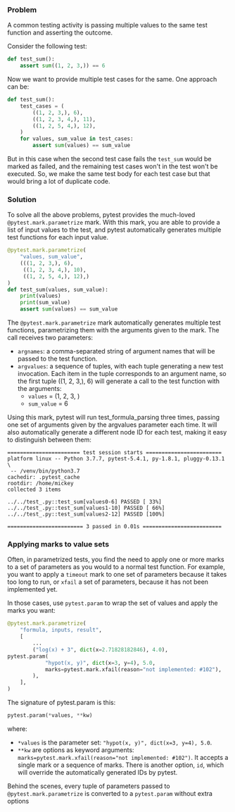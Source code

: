 ### Problem

A common testing activity is passing multiple values to the same test
function and asserting the outcome.

Consider the following test:
```python
def test_sum():
    assert sum((1, 2, 3,)) == 6
```

Now we want to provide multiple test cases for the same. One approach can be:

```python
def test_sum():
    test_cases = (
        ((1, 2, 3,), 6),
        ((1, 2, 3, 4,), 11),
        ((1, 2, 5, 4,), 12),
    )
    for values, sum_value in test_cases:
        assert sum(values) == sum_value
```

But in this case when the second test case fails the `test_sum` would be
marked as failed, and the remaining test cases won't in the test won't be
executed. So, we make the same test body for each test case but that would
bring a lot of duplicate code.

### Solution

To solve all the above problems, pytest provides the much-loved 
`@pytest.mark.parametrize` mark. With this mark, you are able to provide a
list of input values to the test, and pytest automatically generates
multiple test functions for each input value.

```python
@pytest.mark.parametrize(
    "values, sum_value",
    (((1, 2, 3,), 6),
     ((1, 2, 3, 4,), 10),
     ((1, 2, 5, 4,), 12),)
)
def test_sum(values, sum_value):
    print(values)
    print(sum_value)
    assert sum(values) == sum_value
```

The `@pytest.mark.parametrize` mark automatically generates multiple test
functions, parametrizing them with the arguments given to the mark. The
call receives two parameters:

- `argnames`: a comma-separated string of argument names that will be passed to
the test function.
- `argvalues`: a sequence of tuples, with each tuple generating a new test
invocation. Each item in the tuple corresponds to an argument name, so the
first tuple ((1, 2, 3,), 6) will generate a call to the test function with
the arguments:
    - `values` = (1, 2, 3, )
    - `sum_value` = 6

Using this mark, pytest will run test_formula_parsing three times, passing
one set of arguments given by the argvalues parameter each time. It will
also automatically generate a different node ID for each test, making it
easy to distinguish between them:

```text
======================= test session starts ========================
platform linux -- Python 3.7.7, pytest-5.4.1, py-1.8.1, pluggy-0.13.1 \
 -- /venv/bin/python3.7
cachedir: .pytest_cache
rootdir: /home/mickey
collected 3 items                                                  

../../test_.py::test_sum[values0-6] PASSED [ 33%]
../../test_.py::test_sum[values1-10] PASSED [ 66%]
../../test_.py::test_sum[values2-12] PASSED [100%]

======================== 3 passed in 0.01s =========================
```

### Applying marks to value sets

Often, in parametrized tests, you find the need to apply one or more marks
to a set of parameters as you would to a normal test function. For example, 
you want to apply a `timeout` mark to one set of parameters because it takes
too long to run, or `xfail` a set of parameters, because it has not been
implemented yet.

In those cases, use `pytest.param` to wrap the set of values and apply the
marks you want:

```python
@pytest.mark.parametrize(
    "formula, inputs, result",
    [
        ...
        ("log(x) + 3", dict(x=2.71828182846), 4.0),
pytest.param(
            "hypot(x, y)", dict(x=3, y=4), 5.0,
            marks=pytest.mark.xfail(reason="not implemented: #102"),
        ),
    ],
)
```

The signature of pytest.param is this:
```python
pytest.param(*values, **kw)
```
where:

- `*values` is the parameter set: `"hypot(x, y)", dict(x=3, y=4), 5.0`.
- `**kw` are options as keyword arguments: 
`marks=pytest.mark.xfail(reason="not implemented: #102")`. It accepts a
single mark or a sequence of marks. There is another option, `id`, which will
override the automatically generated IDs by pytest.

Behind the scenes, every tuple of parameters passed to 
`@pytest.mark.parametrize` is converted to a `pytest.param` without extra
options
